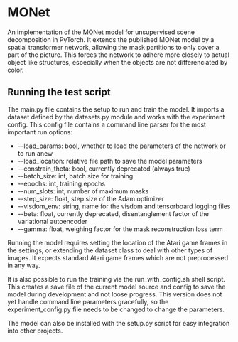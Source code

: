 # MONet
An implementation of the MONet model for unsupervised scene decomposition in PyTorch. It extends the published MONet model by a spatial transformer network, allowing the mask partitions to only cover a part of the picture. This forces the network to adhere more closely to actual object like structures, especially when the objects are not differenciated by color.

## Running the test script

The main.py file contains the setup to run and train the model. It imports a dataset defined by the datasets.py module and works with the experiment config. This config file contains a command line parser for the most important run options:

* --load_params: bool, whether to load the parameters of the network or to run anew
* --load_location: relative file path to save the model parameters
* --constrain_theta: bool, currently deprecated (always true)
* --batch_size: int, batch size for training
* --epochs: int, training epochs
* --num_slots: int, number of maximum masks
* --step_size: float, step size of the Adam optimizer
* --visdom_env: string, name for the visdom and tensorboard logging files
* --beta: float, currently deprecated, disentanglement factor of the variational autoencoder
* --gamma: float, weighing factor for the mask reconstruction loss term


Running the model requires setting the location of the Atari game frames in the settings, or extending the dataset class to deal with other types of images. It expects standard Atari game frames which are not preprocessed in any way.

It is also possible to run the training via the run_with_config.sh shell script. This creates a save file of the current model source and config to save the model during development and not loose progress. This version does not yet handle command line parameters gracefully, so the experiment_config.py file needs to be changed to change the parameters.

The model can also be installed with the setup.py script for easy integration into other projects.
